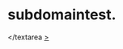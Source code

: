 # subdomaintest.
</textarea <a href='https://b42d-2405-201-5c2b-b828-cfc-8201-aa46-36ce.ngrok-free.app' ONxss ONLOAD=prompt(1)>>
